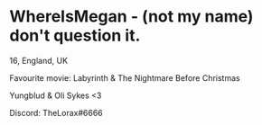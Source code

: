 # WhereIsMegan - (not my name) don't question it.

16, England, UK

Favourite movie: Labyrinth & The Nightmare Before Christmas

Yungblud & Oli Sykes <3

Discord: TheLorax#6666

